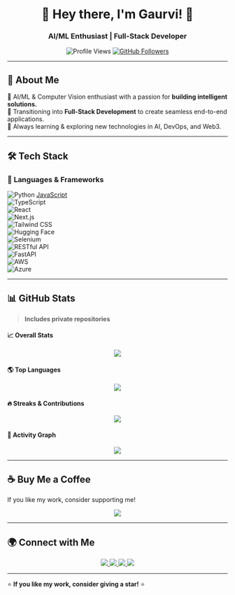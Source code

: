 <h1 align="center">🚀 Hey there, I'm Gaurvi! 👋</h1>
<h3 align="center">AI/ML Enthusiast | Full-Stack Developer </h3>

<p align="center">
  <img src="https://komarev.com/ghpvc/?username=gaurvviii&label=Profile%20Views&color=0e75b6&style=flat" alt="Profile Views" />
  <a href="https://github.com/gaurvviii?tab=followers">
    <img src="https://img.shields.io/github/followers/gaurvviii?label=Followers&style=social" alt="GitHub Followers">
  </a>
</p>

---

## 🌟 About Me  
🔹 AI/ML & Computer Vision enthusiast with a passion for **building intelligent solutions.**  
🔹 Transitioning into **Full-Stack Development** to create seamless end-to-end applications.  
🔹 Always learning & exploring new technologies in AI, DevOps, and Web3.  

---

## 🛠️ Tech Stack  

### 🎯 **Languages & Frameworks**  
![Python](https://img.shields.io/badge/Python-3776AB?style=for-the-badge&logo=python&logoColor=white)  [JavaScript](https://img.shields.io/badge/JavaScript-F7DF1E?style=for-the-badge&logo=javascript&logoColor=black)  
![TypeScript](https://img.shields.io/badge/TypeScript-3178C6?style=for-the-badge&logo=typescript&logoColor=white)  
![React](https://img.shields.io/badge/React-61DAFB?style=for-the-badge&logo=react&logoColor=black)  
![Next.js](https://img.shields.io/badge/Next.js-000000?style=for-the-badge&logo=next.js&logoColor=white)  
![Tailwind CSS](https://img.shields.io/badge/TailwindCSS-38B2AC?style=for-the-badge&logo=tailwind-css&logoColor=white)  
![Hugging Face](https://img.shields.io/badge/HuggingFace-FFCC00?style=for-the-badge&logo=huggingface&logoColor=black)  
![Selenium](https://img.shields.io/badge/Selenium-43B02A?style=for-the-badge&logo=selenium&logoColor=white)  
![RESTful API](https://img.shields.io/badge/REST_API-005571?style=for-the-badge&logo=postman&logoColor=white)  
![FastAPI](https://img.shields.io/badge/FastAPI-009688?style=for-the-badge&logo=fastapi&logoColor=white)  
![AWS](https://img.shields.io/badge/AWS-232F3E?style=for-the-badge&logo=amazon-aws&logoColor=white)  
![Azure](https://img.shields.io/badge/Azure-0078D4?style=for-the-badge&logo=microsoft-azure&logoColor=white)  

---

## 📊 GitHub Stats  
> **Includes private repositories**  

#### 📈 **Overall Stats**  
<p align="center">
  <img src="https://github-readme-stats.vercel.app/api?username=gaurvviii&show_icons=true&include_all_commits=true&count_private=true&theme=tokyonight&token=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" />
</p>

#### 🌎 **Top Languages**  
<p align="center">
  <img src="https://github-readme-stats.vercel.app/api/top-langs/?username=gaurvviii&layout=compact&langs_count=10&theme=tokyonight&count_private=true&token=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" />
</p>

#### 🔥 **Streaks & Contributions**  
<p align="center">
  <img src="https://streak-stats.demolab.com?user=gaurvviii&theme=tokyonight&hide_border=false&include_all_commits=true&count_private=true" />
</p>

#### 🚀 **Activity Graph**  
<p align="center">
  <img src="https://github-readme-activity-graph.cyclic.app/graph?username=gaurvviii&theme=tokyonight&count_private=true" />
</p>

---

## ☕ Buy Me a Coffee  
If you like my work, consider supporting me!  

<p align="center">
  <a href="https://www.buymeacoffee.com/gaurvviii">
    <img src="https://img.shields.io/badge/Buy%20Me%20A%20Coffee-FFDD00?style=for-the-badge&logo=buy-me-a-coffee&logoColor=black" />
  </a>
</p>

---

## 🌍 Connect with Me  
<p align="center">
  <a href="https://www.linkedin.com/in/gaurvi-rana">
    <img src="https://img.shields.io/badge/LinkedIn-0077B5?style=for-the-badge&logo=linkedin&logoColor=white" />
  </a>
  <a href="https://github.com/gaurvviii">
    <img src="https://img.shields.io/badge/GitHub-181717?style=for-the-badge&logo=github&logoColor=white" />
  </a>
  <a href="mailto:gaurvirana@gmail.com">
    <img src="https://img.shields.io/badge/Email-D14836?style=for-the-badge&logo=gmail&logoColor=white" />
  </a>
  <a href="https://www.instagram.com/gaurvvii">
    <img src="https://img.shields.io/badge/Instagram-E4405F?style=for-the-badge&logo=instagram&logoColor=white" />
  </a>
</p>

---

⭐ **If you like my work, consider giving a star!** ⭐  

